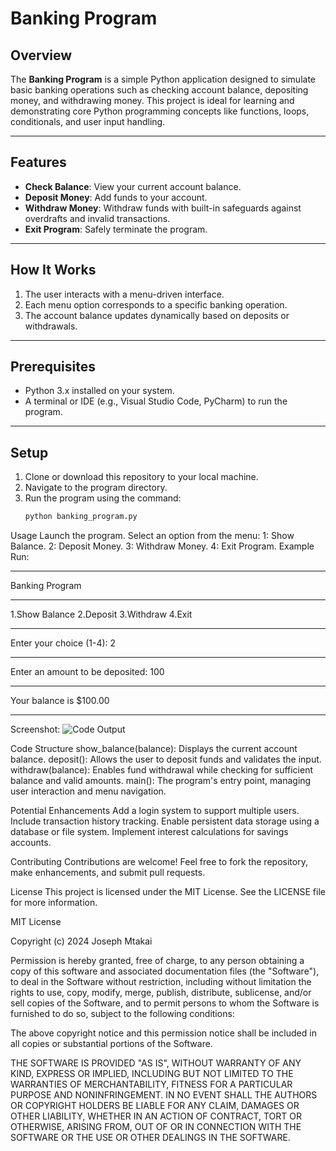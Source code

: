 # Banking Program

## Overview
The **Banking Program** is a simple Python application designed to simulate basic banking operations such as checking account balance, depositing money, and withdrawing money. This project is ideal for learning and demonstrating core Python programming concepts like functions, loops, conditionals, and user input handling.

---

## Features
- **Check Balance**: View your current account balance.
- **Deposit Money**: Add funds to your account.
- **Withdraw Money**: Withdraw funds with built-in safeguards against overdrafts and invalid transactions.
- **Exit Program**: Safely terminate the program.

---

## How It Works
1. The user interacts with a menu-driven interface.
2. Each menu option corresponds to a specific banking operation.
3. The account balance updates dynamically based on deposits or withdrawals.

---

## Prerequisites
- Python 3.x installed on your system.
- A terminal or IDE (e.g., Visual Studio Code, PyCharm) to run the program.

---

## Setup
1. Clone or download this repository to your local machine.
2. Navigate to the program directory.
3. Run the program using the command:
   ```bash
   python banking_program.py

Usage
Launch the program.
Select an option from the menu:
1: Show Balance.
2: Deposit Money.
3: Withdraw Money.
4: Exit Program.
Example Run:
*********************
   Banking Program   
*********************
1.Show Balance
2.Deposit
3.Withdraw
4.Exit
*********************
Enter your choice (1-4): 2
*********************
Enter an amount to be deposited: 100
*********************
Your balance is $100.00
*********************

Screenshot:
![Code Output](https://github.com/user-attachments/assets/39154133-ac2f-4ce7-9e6a-3d1267119a5c)


Code Structure
show_balance(balance): Displays the current account balance.
deposit(): Allows the user to deposit funds and validates the input.
withdraw(balance): Enables fund withdrawal while checking for sufficient balance and valid amounts.
main(): The program's entry point, managing user interaction and menu navigation.

Potential Enhancements
Add a login system to support multiple users.
Include transaction history tracking.
Enable persistent data storage using a database or file system.
Implement interest calculations for savings accounts.

Contributing
Contributions are welcome! Feel free to fork the repository, make enhancements, and submit pull requests.

License
This project is licensed under the MIT License. See the LICENSE file for more information.

MIT License

Copyright (c) 2024 Joseph Mtakai

Permission is hereby granted, free of charge, to any person obtaining a copy
of this software and associated documentation files (the "Software"), to deal
in the Software without restriction, including without limitation the rights
to use, copy, modify, merge, publish, distribute, sublicense, and/or sell
copies of the Software, and to permit persons to whom the Software is
furnished to do so, subject to the following conditions:

The above copyright notice and this permission notice shall be included in all
copies or substantial portions of the Software.

THE SOFTWARE IS PROVIDED "AS IS", WITHOUT WARRANTY OF ANY KIND, EXPRESS OR
IMPLIED, INCLUDING BUT NOT LIMITED TO THE WARRANTIES OF MERCHANTABILITY,
FITNESS FOR A PARTICULAR PURPOSE AND NONINFRINGEMENT. IN NO EVENT SHALL THE
AUTHORS OR COPYRIGHT HOLDERS BE LIABLE FOR ANY CLAIM, DAMAGES OR OTHER
LIABILITY, WHETHER IN AN ACTION OF CONTRACT, TORT OR OTHERWISE, ARISING FROM,
OUT OF OR IN CONNECTION WITH THE SOFTWARE OR THE USE OR OTHER DEALINGS IN THE
SOFTWARE.
